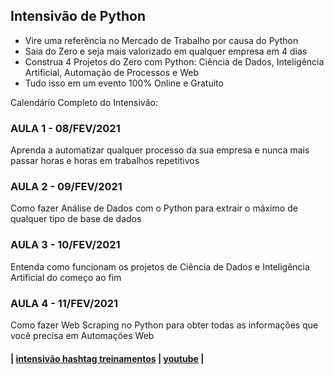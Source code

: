 ## Intensivão de Python

- Vire uma referência no Mercado de Trabalho por causa do Python
- Saia do Zero e seja mais valorizado em qualquer empresa em 4 dias
- Construa 4 Projetos do Zero com Python: Ciência de Dados, Inteligência Artificial, Automação de Processos e Web
- Tudo isso em um evento 100% Online e Gratuito

Calendário Completo do Intensivão:

### AULA 1 - 08/FEV/2021
Aprenda a automatizar qualquer processo da sua empresa e nunca mais passar horas e horas em trabalhos repetitivos

### AULA 2 - 09/FEV/2021
Como fazer Análise de Dados com o Python para extrair o máximo de qualquer tipo de base de dados

### AULA 3 - 10/FEV/2021
Entenda como funcionam os projetos de Ciência de Dados e Inteligência Artificial do começo ao fim

### AULA 4 - 11/FEV/2021
Como fazer Web Scraping no Python para obter todas as informações que você precisa em Automações Web

#### | [intensivão hashtag treinamentos](https://pages.hashtagtreinamentos.com/inscricao-intensivao-de-python-org) | [youtube](https://www.youtube.com/channel/UCafFexaRoRylOKdzGBU6Pgg) |
